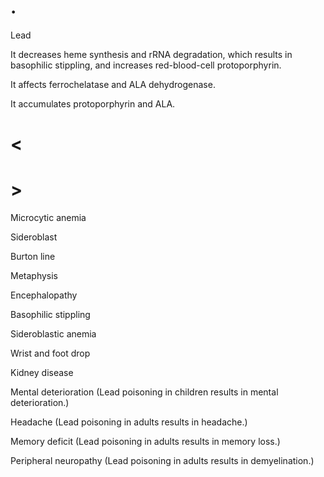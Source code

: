 # .

Lead

It decreases heme synthesis and rRNA degradation, which results in basophilic stippling, and increases red-blood-cell protoporphyrin.

It affects ferrochelatase and ALA dehydrogenase.

It accumulates protoporphyrin and ALA.

# <

# >

Microcytic anemia

Sideroblast

Burton line

Metaphysis

Encephalopathy

Basophilic stippling

Sideroblastic anemia

Wrist and foot drop

Kidney disease

Mental deterioration (Lead poisoning in children results in mental deterioration.)

Headache (Lead poisoning in adults results in headache.)

Memory deficit (Lead poisoning in adults results in memory loss.)

Peripheral neuropathy (Lead poisoning in adults results in demyelination.)
